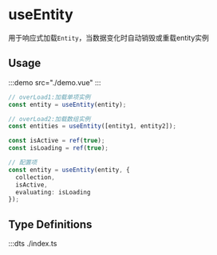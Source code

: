 # useEntity

用于响应式加载`Entity`，当数据变化时自动销毁或重载entity实例

## Usage

:::demo src="./demo.vue"
:::

```ts
// overLoad1:加载单项实例
const entity = useEntity(entity);

// overLoad2:加载数组实例
const entities = useEntity([entity1, entity2]);

const isActive = ref(true);
const isLoading = ref(true);

// 配置项
const entity = useEntity(entity, {
  collection,
  isActive,
  evaluating: isLoading
});
```

## Type Definitions

:::dts ./index.ts
